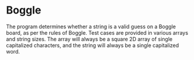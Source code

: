 # Boggle

The program determines whether a string is a valid guess on a Boggle board, as per the rules of Boggle.
Test cases are provided in various arrays and string sizes. 
The array will always be a square 2D array of single capitalized characters, and the string will always be a single capitalized word.

